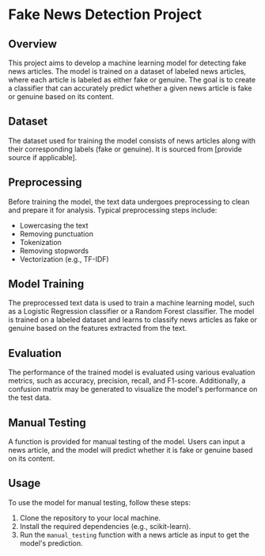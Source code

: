 # Fake News Detection Project

## Overview
This project aims to develop a machine learning model for detecting fake news articles. The model is trained on a dataset of labeled news articles, where each article is labeled as either fake or genuine. The goal is to create a classifier that can accurately predict whether a given news article is fake or genuine based on its content.

## Dataset
The dataset used for training the model consists of news articles along with their corresponding labels (fake or genuine). It is sourced from [provide source if applicable].

## Preprocessing
Before training the model, the text data undergoes preprocessing to clean and prepare it for analysis. Typical preprocessing steps include:
- Lowercasing the text
- Removing punctuation
- Tokenization
- Removing stopwords
- Vectorization (e.g., TF-IDF)

## Model Training
The preprocessed text data is used to train a machine learning model, such as a Logistic Regression classifier or a Random Forest classifier. The model is trained on a labeled dataset and learns to classify news articles as fake or genuine based on the features extracted from the text.

## Evaluation
The performance of the trained model is evaluated using various evaluation metrics, such as accuracy, precision, recall, and F1-score. Additionally, a confusion matrix may be generated to visualize the model's performance on the test data.

## Manual Testing
A function is provided for manual testing of the model. Users can input a news article, and the model will predict whether it is fake or genuine based on its content.

## Usage
To use the model for manual testing, follow these steps:
1. Clone the repository to your local machine.
2. Install the required dependencies (e.g., scikit-learn).
3. Run the `manual_testing` function with a news article as input to get the model's prediction.
